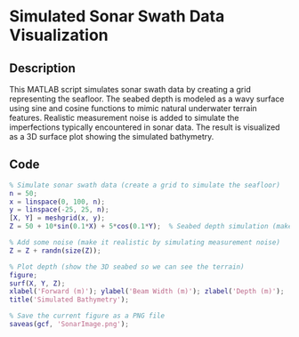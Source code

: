 # Simulated Sonar Swath Data Visualization

## Description
This MATLAB script simulates sonar swath data by creating a grid representing the seafloor. The seabed depth is modeled as a wavy surface using sine and cosine functions to mimic natural underwater terrain features. Realistic measurement noise is added to simulate the imperfections typically encountered in sonar data. The result is visualized as a 3D surface plot showing the simulated bathymetry.

## Code

```matlab
% Simulate sonar swath data (create a grid to simulate the seafloor)
n = 50;
x = linspace(0, 100, n);
y = linspace(-25, 25, n);
[X, Y] = meshgrid(x, y);
Z = 50 + 10*sin(0.1*X) + 5*cos(0.1*Y);  % Seabed depth simulation (make the seafloor wavy with sine/cosine)

% Add some noise (make it realistic by simulating measurement noise)
Z = Z + randn(size(Z));

% Plot depth (show the 3D seabed so we can see the terrain)
figure;
surf(X, Y, Z);
xlabel('Forward (m)'); ylabel('Beam Width (m)'); zlabel('Depth (m)');
title('Simulated Bathymetry');

% Save the current figure as a PNG file
saveas(gcf, 'SonarImage.png');
